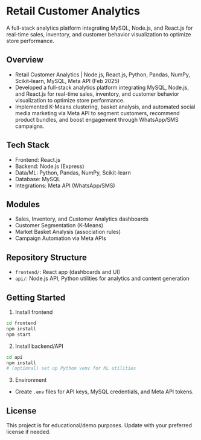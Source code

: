 # Retail Customer Analytics

A full-stack analytics platform integrating MySQL, Node.js, and React.js for real-time sales, inventory, and customer behavior visualization to optimize store performance.

## Overview
- Retail Customer Analytics | Node.js, React.js, Python, Pandas, NumPy, Scikit-learn, MySQL, Meta API (Feb 2025)
- Developed a full-stack analytics platform integrating MySQL, Node.js, and React.js for real-time sales, inventory, and customer behavior visualization to optimize store performance.
- Implemented K-Means clustering, basket analysis, and automated social media marketing via Meta API to segment customers, recommend product bundles, and boost engagement through WhatsApp/SMS campaigns.

## Tech Stack
- Frontend: React.js
- Backend: Node.js (Express)
- Data/ML: Python, Pandas, NumPy, Scikit-learn
- Database: MySQL
- Integrations: Meta API (WhatsApp/SMS)

## Modules
- Sales, Inventory, and Customer Analytics dashboards
- Customer Segmentation (K-Means)
- Market Basket Analysis (association rules)
- Campaign Automation via Meta APIs

## Repository Structure
- `frontend/`: React app (dashboards and UI)
- `api/`: Node.js API, Python utilities for analytics and content generation

## Getting Started
1) Install frontend
```bash
cd frontend
npm install
npm start
```

2) Install backend/API
```bash
cd api
npm install
# (optional) set up Python venv for ML utilities
```

3) Environment
- Create `.env` files for API keys, MySQL credentials, and Meta API tokens.

## License
This project is for educational/demo purposes. Update with your preferred license if needed.
